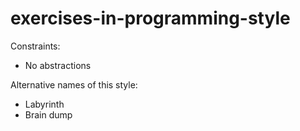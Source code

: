 exercises-in-programming-style
==============================

Constraints:

- No abstractions

Alternative names of this style:

- Labyrinth
- Brain dump
